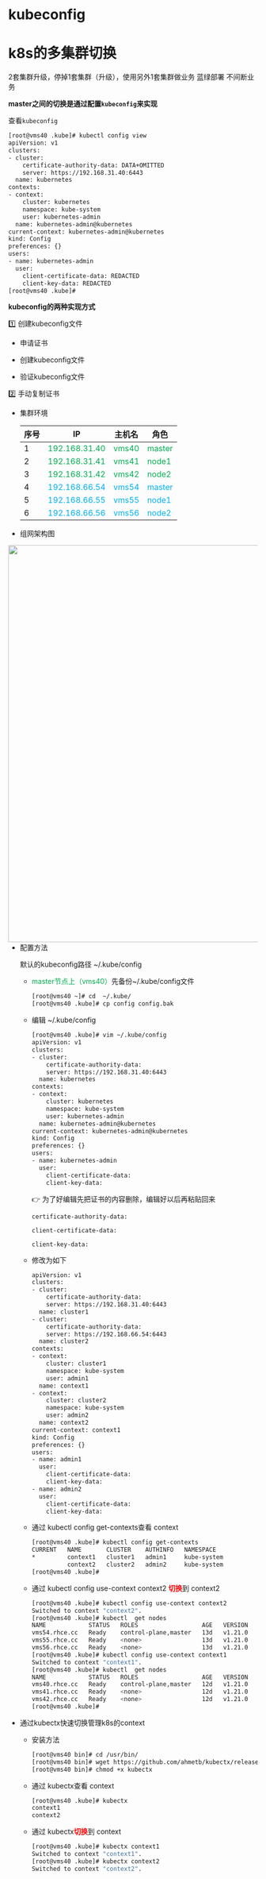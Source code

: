 # kubeconfig
# **k8s的多集群切换**

2套集群升级，停掉1套集群（升级），使用另外1套集群做业务 蓝绿部署 不间断业务

**master之间的切换是通过配置`kubeconfig`来实现**

查看`kubeconfig`

```sh
[root@vms40 .kube]# kubectl config view
apiVersion: v1
clusters:
- cluster:
    certificate-authority-data: DATA+OMITTED
    server: https://192.168.31.40:6443
  name: kubernetes
contexts:
- context:
    cluster: kubernetes
    namespace: kube-system
    user: kubernetes-admin
  name: kubernetes-admin@kubernetes
current-context: kubernetes-admin@kubernetes
kind: Config
preferences: {}
users:
- name: kubernetes-admin
  user:
    client-certificate-data: REDACTED
    client-key-data: REDACTED
[root@vms40 .kube]#
```

**kubeconfig的两种实现方式**

:one: 创建kubeconfig文件

- 申请证书

- 创建kubeconfig文件

- 验证kubeconfig文件

:two: 手动复制证书

- 集群环境

  | 序号 | IP                                         | 主机名                             | 角色                                |
  | ---- | ------------------------------------------ | ---------------------------------- | ----------------------------------- |
  | 1    | <font color="#00af50">192.168.31.40</font> | <font color="#00af50">vms40</font> | <font color="#00af50">master</font> |
  | 2    | <font color="#00af50">192.168.31.41</font> | <font color="#00af50">vms41</font> | <font color="#00af50">node1</font>  |
  | 3    | <font color="#00af50">192.168.31.42</font> | <font color="#00af50">vms42</font> | <font color="#00af50">node2</font>  |
  | 4    | <font color=#01b0f1>192.168.66.54</font>   | <font color=#01b0f1>vms54</font>   | <font color=#01b0f1>master</font>   |
  | 5    | <font color=#01b0f1>192.168.66.55</font>   | <font color=#01b0f1>vms55</font>   | <font color=#01b0f1>node1</font>    |
  | 6    | <font color=#01b0f1>192.168.66.56</font>   | <font color=#01b0f1>vms56</font>   | <font color=#01b0f1>node2</font>    |

- 组网架构图

<img src='https://i.loli.net/2021/09/05/oHP1mT9dBcVj265.jpg' align='left' style=' width:800px;height:120 px'/>

- 配置方法

  默认的kubeconfig路径  ~/.kube/config

  - <font color="#00af50">master节点上（vms40）</font>先备份~/.kube/config文件 

    ```sh
    [root@vms40 ~]# cd  ~/.kube/
    [root@vms40 .kube]# cp config config.bak
    ```

  - 编辑  ~/.kube/config

    ```sh
    [root@vms40 .kube]# vim ~/.kube/config
    apiVersion: v1
    clusters:
    - cluster:
        certificate-authority-data:
        server: https://192.168.31.40:6443
      name: kubernetes
    contexts:
    - context:
        cluster: kubernetes
        namespace: kube-system
        user: kubernetes-admin
      name: kubernetes-admin@kubernetes
    current-context: kubernetes-admin@kubernetes
    kind: Config
    preferences: {}
    users:
    - name: kubernetes-admin
      user:
        client-certificate-data:
        client-key-data:
    ```

    &#x1F449; 为了好编辑先把证书的内容删除，编辑好以后再粘贴回来

    `certificate-authority-data:`

    `client-certificate-data:`

    `client-key-data:`

  - 修改为如下

    ```sh
    apiVersion: v1
    clusters:
    - cluster:                                   
        certificate-authority-data:
        server: https://192.168.31.40:6443
      name: cluster1
    - cluster:
        certificate-authority-data:
        server: https://192.168.66.54:6443
      name: cluster2
    contexts:
    - context:
        cluster: cluster1
        namespace: kube-system
        user: admin1
      name: context1
    - context:
        cluster: cluster2
        namespace: kube-system
        user: admin2
      name: context2
    current-context: context1
    kind: Config
    preferences: {}
    users:
    - name: admin1
      user:
        client-certificate-data:
        client-key-data:
    - name: admin2
      user:
        client-certificate-data:
        client-key-data:
    ```

  - 通过 kubectl config get-contexts查看 context

    ```sh
    [root@vms40 .kube]# kubectl config get-contexts
    CURRENT   NAME       CLUSTER    AUTHINFO   NAMESPACE
    *         context1   cluster1   admin1     kube-system
              context2   cluster2   admin2     kube-system
    [root@vms40 .kube]#
    ```

  - 通过  kubectl config use-context context2 <font color=red>**切换**</font>到 context2

    ```sh
    [root@vms40 .kube]# kubectl config use-context context2
    Switched to context "context2".
    [root@vms40 .kube]# kubectl  get nodes
    NAME            STATUS   ROLES                  AGE   VERSION
    vms54.rhce.cc   Ready    control-plane,master   13d   v1.21.0
    vms55.rhce.cc   Ready    <none>                 13d   v1.21.0
    vms56.rhce.cc   Ready    <none>                 13d   v1.21.0
    [root@vms40 .kube]# kubectl config use-context context1
    Switched to context "context1".
    [root@vms40 .kube]# kubectl  get nodes
    NAME            STATUS   ROLES                  AGE   VERSION
    vms40.rhce.cc   Ready    control-plane,master   12d   v1.21.0
    vms41.rhce.cc   Ready    <none>                 12d   v1.21.0
    vms42.rhce.cc   Ready    <none>                 12d   v1.21.0
    [root@vms40 .kube]#
    ```

- 通过kubectx快速切换管理k8s的context

  - 安装方法

    ```sh
    [root@vms40 bin]# cd /usr/bin/
    [root@vms40 bin]# wget https://github.com/ahmetb/kubectx/releases/download/v0.9.4/kubectx
    [root@vms40 bin]# chmod +x kubectx 
    ```

  - 通过 kubectx查看 context

    ```sh
    [root@vms40 .kube]# kubectx
    context1
    context2
    ```

  - 通过  kubectx<font color=red>**切换**</font>到 context

    ```sh
    [root@vms40 .kube]# kubectx context1
    Switched to context "context1".
    [root@vms40 .kube]# kubectx context2
    Switched to context "context2".
    ```
